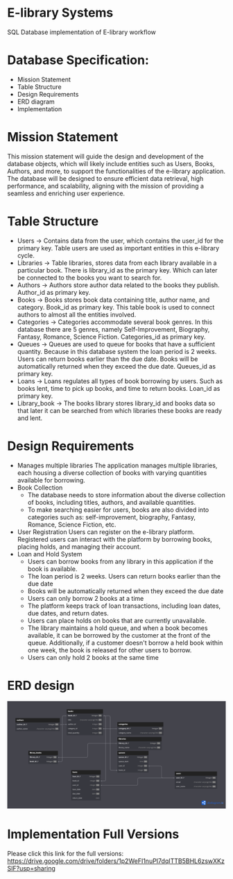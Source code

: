 # E-library Systems
SQL Database implementation of E-library workflow

# Database Specification:
* Mission Statement
* Table Structure
* Design Requirements
* ERD diagram
* Implementation

# Mission Statement
This mission statement will guide the design and development of the database objects, 
which will likely include entities such as Users, Books, Authors, and more, to support the functionalities of the e-library application. 
The database will be designed to ensure efficient data retrieval, high performance, and scalability, aligning with the mission of providing a seamless and enriching user experience.

# Table Structure
* Users -> Contains data from the user, which contains the user_id for the primary key. Table users are used as important entities in this e-library cycle.
* Libraries -> Table libraries, stores data from each library available in a particular book. There is library_id as the primary key. Which can later be connected to the books you want to search for.
* Authors -> Authors store author data related to the books they publish. Author_id as primary key.
* Books -> Books stores book data containing title, author name, and category. Book_id as primary key. This table book is used to connect authors to almost all the entities involved.
* Categories -> Categories accommodate several book genres. In this database there are 5 genres, namely Self-Improvement, Biography, Fantasy, Romance, Science Fiction. Categories_id as primary key.
* Queues -> Queues are used to queue for books that have a sufficient quantity. Because in this database system the loan period is 2 weeks. Users can return books earlier than the due date. Books will be automatically returned when they exceed the due date. Queues_id as primary key.
* Loans -> Loans regulates all types of book borrowing by users. Such as books lent, time to pick up books, and time to return books. Loan_id as primary key.
* Library_book -> The books library stores library_id and books data so that later it can be searched from which libraries these books are ready and lent.

# Design Requirements
* Manages multiple libraries
  The application manages multiple libraries, each housing a diverse collection of books with varying quantities available for borrowing. 
* Book Collection
  - The database needs to store information about the diverse collection of books, including titles, authors, and available quantities.
  - To make searching easier for users, books are also divided into categories such as: self-improvement, biography, Fantasy, Romance, Science Fiction, etc.
* User Registration
Users can register on the e-library platform. Registered users can interact with the platform by borrowing books, placing holds, and managing their account.
* Loan and Hold System
  - Users can borrow books from any library in this application if the book is available.
  - The loan period is 2 weeks. Users can return books earlier than the due date
  - Books will be automatically returned when they exceed the due date
  - Users can only borrow 2 books at a time
  - The platform keeps track of loan transactions, including loan dates, due dates, and return dates.
  - Users can place holds on books that are currently unavailable.
  - The library maintains a hold queue, and when a book becomes available, it can be borrowed by the customer at the front of the queue. Additionally, if a customer doesn't borrow a held book within one week, the book is released for other users to borrow.
  - Users can only hold 2 books at the same time

# ERD design
![](https://github.com/RioAgastya/e_library/blob/main/ERD/Untitled%20(2).png)

# Implementation Full Versions
Please click this link for the full versions:
https://drive.google.com/drive/folders/1p2WeFI1nuPI7dqITTB5BHL6zswXKzSIF?usp=sharing
